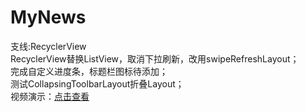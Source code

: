 # MyNews
支线:RecyclerView  
RecyclerView替换ListView，取消下拉刷新，改用swipeRefreshLayout；   
完成自定义进度条，标题栏图标待添加；   
测试CollapsingToolbarLayout折叠Layout；  
视频演示：[点击查看](http://v.youku.com/v_show/id_XMTQ4NjcyMzI3Ng==.html)
